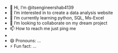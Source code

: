 - 👋 Hi, I’m @itsengineershab4139
- 👀 I’m interested in to create a data analysis website 
- 🌱 I’m currently learning python, SQL, Ms-Excel
- 💞️ I’m looking to collaborate on my dream project 
- 📫 How to reach me  just ping me
- 
- 😄 Pronouns: ...
- ⚡ Fun fact: ...

<!---
itsengineershab4139/itsengineershab4139 is a ✨ special ✨ repository because its `README.md` (this file) appears on your GitHub profile.
You can click the Preview link to take a look at your changes.
--->

